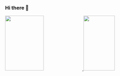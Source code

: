 ### Hi there 👋

<p align="left">
<a href="https://github.com/Enneva">
  <img height="180em" width="50%" src="https://github-readme-stats-eight-theta.vercel.app/api?username=Enneva&show_icons=true&theme=algolia&include_all_commits=true&count_private=true"/>
  <img height="180em" width="45%" src="https://github-readme-stats-eight-theta.vercel.app/api/top-langs/?username=Enneva&layout=compact&langs_count=8&theme=algolia"/>
</a>
</p>
